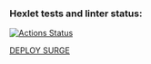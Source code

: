 ### Hexlet tests and linter status:
[![Actions Status](https://github.com/Tsogoeva/layout-designer-project-58/workflows/hexlet-check/badge.svg)](https://github.com/Tsogoeva/layout-designer-project-58/actions)


[DEPLOY SURGE](https://clever-fang.surge.sh/)